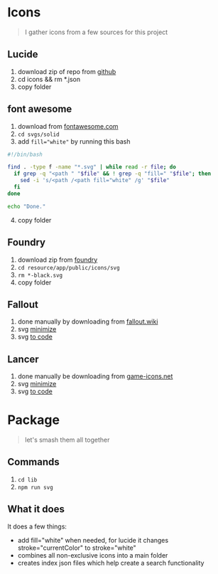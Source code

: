 # Icons
> I gather icons from a few sources for this project

## Lucide
1. download zip of repo from [github](https://github.com/lucide-icons/lucide)
2. cd icons && rm *.json
3. copy folder

## font awesome
1. download from [fontawesome.com](https://fontawesome.com/download)
2. `cd svgs/solid`
3. add `fill="white"` by running this bash

```sh
#!/bin/bash

find . -type f -name "*.svg" | while read -r file; do
  if grep -q "<path " "$file" && ! grep -q "fill=" "$file"; then
    sed -i 's/<path /<path fill="white" /g' "$file"
  fi
done

echo "Done."

```

4. copy folder

## Foundry
1. download zip from [foundry](https://foundryvtt.com/me/licenses)
2. `cd resource/app/public/icons/svg`
3. `rm *-black.svg`
4. copy folder

## Fallout
1. done manually by downloading from [fallout.wiki](https://fallout.wiki/wiki/Template:Location_map/Icons)
2. svg [minimize](https://svgomg.net)
3. svg [to code](https://nikitahl.github.io/svg-2-code)


## Lancer
1. done manually be downloading from [game-icons.net](https://game-icons.net/)
2. svg [minimize](https://svgomg.net)
3. svg [to code](https://nikitahl.github.io/svg-2-code)

# Package
> let's smash them all together

## Commands
1. `cd lib`
2. `npm run svg`

## What it does
It does a few things:
- add fill="white" when needed, for lucide it changes stroke="currentColor" to stroke="white"
- combines all non-exclusive icons into a main folder
- creates index json files which help create a search functionality
